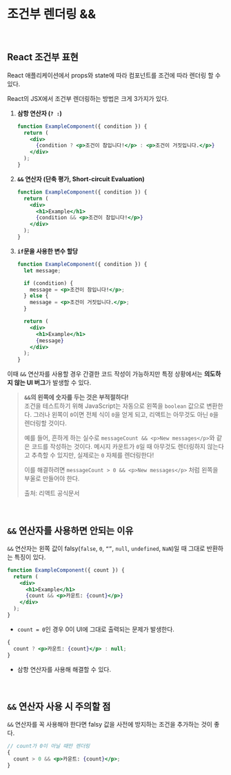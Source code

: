 # 조건부 렌더링 &&

<br />

## React 조건부 표현

React 애플리케이션에서 props와 state에 따라 컴포넌트를 조건에 따라 렌더링 할 수 있다.

React의 JSX에서 조건부 렌더링하는 방법은 크게 3가지가 있다.

1. **삼항 연산자 (`? :`)**

   ```jsx
   function ExampleComponent({ condition }) {
     return (
       <div>
         {condition ? <p>조건이 참입니다!</p> : <p>조건이 거짓입니다.</p>}
       </div>
     );
   }
   ```

2. **`&&` 연산자 (단축 평가, Short-circuit Evaluation)**

   ```jsx
   function ExampleComponent({ condition }) {
     return (
       <div>
         <h1>Example</h1>
         {condition && <p>조건이 참입니다!</p>}
       </div>
     );
   }
   ```

3. **`if`문을 사용한 변수 할당**

   ```jsx
   function ExampleComponent({ condition }) {
     let message;

     if (condition) {
       message = <p>조건이 참입니다!</p>;
     } else {
       message = <p>조건이 거짓입니다.</p>;
     }

     return (
       <div>
         <h1>Example</h1>
         {message}
       </div>
     );
   }
   ```

이때 `&&` 연산자를 사용할 경우 간결한 코드 작성이 가능하지만 특정 상황에서는 **의도하지 않는 UI 버그**가 발생할 수 있다.

> **`&&`의 왼쪽에 숫자를 두는 것은 부적절하다!** <br />
> 조건을 테스트하기 위해 JavaScript는 자동으로 왼쪽을 `boolean` 값으로 변환한다. 그러나 왼쪽이 `0`이면 전체 식이 `0`을 얻게 되고, 리액트는 아무것도 아닌 `0`을 렌더링할 것이다.
>
> 예를 들어, 흔하게 하는 실수로 `messageCount && <p>New messages</p>`와 같은 코드를 작성하는 것이다. 메시지 카운트가 `0`일 때 아무것도 렌더링하지 않는다고 추측할 수 있지만, 실제로는 `0` 자체를 렌더링한다!
>
> 이를 해결하려면 `messageCount > 0 && <p>New messages</p>` 처럼 왼쪽을 부울로 만들어야 한다.
>
> 출처: 리액트 공식문서

<br />

## `&&` 연산자를 사용하면 안되는 이유

`&&` 연산자는 왼쪽 값이 falsy(`false`, `0`, `“”`, `null`, `undefined`, `NaN`)일 때 그대로 반환하는 특징이 있다.

```jsx
function ExampleComponent({ count }) {
  return (
    <div>
      <h1>Example</h1>
      {count && <p>카운트: {count}</p>}
    </div>
  );
}
```

- `count = 0`인 경우 0이 UI에 그대로 출력되는 문제가 발생한다.

```jsx
{
  count ? <p>카운트: {count}</p> : null;
}
```

- 삼항 연산자를 사용해 해결할 수 있다.

<br />

## `&&` 연산자 사용 시 주의할 점

`&&` 연산자를 꼭 사용해야 한다면 falsy 값을 사전에 방지하는 조건을 추가하는 것이 좋다.

```jsx
// count가 0이 아닐 때만 렌더링
{
  count > 0 && <p>카운트: {count}</p>;
}
```
